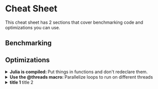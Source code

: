 # Cheat Sheet

This cheat sheet has 2 sections that cover benchmarking code and optimizations you can use.

## Benchmarking

## Optimizations

<details>
<summary><b>
  Julia is compiled:
  </b> 
  Put things in functions and don't redeclare them.  
</summary>
<br>

  Example:
  
  Repeatedly running a cell with this content:
  
```julia
x = rand(100)
s = 0
    
for i in x
  s += i
end
```
  
  takes 300 allocation and 25 μs, while compiling function `f`
  
```julia
function f(s, x)
  for i in x
    s += i
  end
end
```
  
  and running the cell
  
```julia
x = rand(100)
s = 0

@btime f(s, x)
```
  
  has 0 allocation and runs in 13.946 ns.
  
</details>

<details>
<summary><b>
Use the @threads macro:
  </b> 
  Parallelize loops to run on different threads
</summary>
<br>
  
  In loops that have a lot of operations per iteration, parallelize them by using the
  `Threads.@threads` julia macro.

  Example:

  ```
  
  ```
  
</details>

<details>
<summary><b>
title 1
  </b> 
  title 2
</summary>
<br>

  Example:

  text
  
</details>
